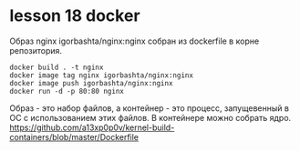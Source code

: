 # lesson 18 docker

Образ nginx igorbashta/nginx:nginx собран из dockerfile в корне репозитория.

```
docker build . -t nginx
docker image tag nginx igorbashta/nginx:nginx
docker image push igorbashta/nginx:nginx
docker run -d -p 80:80 nginx
```

Образ - это набор файлов, а контейнер - это процесс, запущевенный в ОС с использованием этих файлов. 
В контейнере можно собрать ядро. https://github.com/a13xp0p0v/kernel-build-containers/blob/master/Dockerfile
